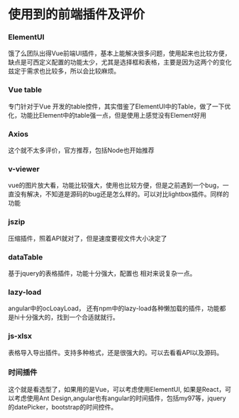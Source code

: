 # 使用到的前端插件及评价

### ElementUI
饿了么团队出得Vue前端UI插件，基本上能解决很多问题，使用起来也比较方便，缺点是可西定义配置的功能太少，尤其是选择框和表格，主要是因为这两个的变化兹定于需求也比较多，所以会比较麻烦。

### Vue table
专门针对于Vue 开发的table控件，其实借鉴了ElementUI中的Table，做了一下优化，功能比Element中的table强一点，但是使用上感觉没有Element好用

### Axios
这个就不太多评价，官方推荐，包括Node也开始推荐

### v-viewer
vue的图片放大看，功能比较强大，使用也比较方便，但是之前遇到一个bug，一直没有解决，不知道是源码的bug还是怎么样的。可以对比lightbox插件。同样的功能

### jszip
压缩插件，照着API就对了，但是速度要视文件大小决定了

### dataTable
基于jquery的表格插件，功能十分强大，配置也 相对来说复杂一点。

### lazy-load
angular中的ocLoayLoad， 还有npm中的lazy-load各种懒加载的插件，功能都是hi十分强大的，找到一个合适就就行。

### js-xlsx
表格导入导出插件。支持多种格式，还是很强大的。可以去看看API以及源码。

### 时间插件
这个就是看选型了，如果用的是Vue，可以考虑使用ElementUI, 如果是React，可以考虑使用Ant Design,angular也有angular的时间插件，包括my97等，jquery的datePicker，bootstrap的时间控件。





